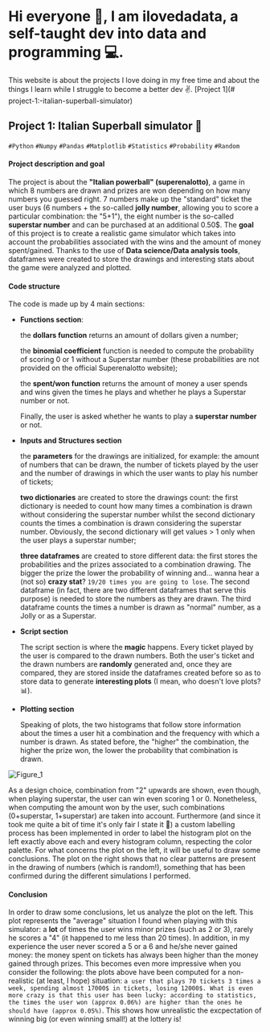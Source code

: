 # Hi everyone 👋, I am ilovedadata, a self-taught dev into data and programming 💻.
This website is about the projects I love doing in my free time and about the things I learn while I struggle to become a better dev ✌️.
[Project 1](# project-1:-italian-superball-simulator)

## Project 1: Italian Superball simulator 💸 
`#Python` `#Numpy` `#Pandas` `#Matplotlib` `#Statistics` `#Probability` `#Random` 

#### Project description and goal
The project is about the **"Italian powerball" (superenalotto)**, a game in which 8 numbers are drawn and prizes are won depending on how many numbers you guessed right. 7 numbers make up the "standard" ticket the user buys (6 numbers + the so-called **jolly number**, allowing you to score a particular combination: the "5+1"), the eight number is the so-called **superstar number** and can be purchased at an additional 0.50$. The **goal** of this project is to create a realistic game simulator which takes into account the probabilities associated with the wins and the amount of money spent/gained. Thanks to the use of **Data science/Data analysis tools**, dataframes were created to store the drawings and interesting stats about the game were analyzed and plotted.
#### Code structure
The code is made up by 4 main sections:
* **Functions section**:

   the **dollars function** returns an amount of dollars given a number;
   
   the **binomial coefficient** function is needed to compute the probability of scoring 0 or 1 without a Superstar number (these probabilities are not provided on the official Superenalotto website);
   
   the **spent/won function** returns the amount of money a user spends and wins given the times he plays and whether he plays a Superstar number or not.

   Finally, the user is asked whether he wants to play a **superstar number** or not.
   
* **Inputs and Structures section**

   the **parameters** for the drawings are initialized, for example: the amount of numbers that can be drawn, the number of tickets played by the user and the number of drawings in which the user wants to play his number of tickets;
   
   **two dictionaries** are created to store the drawings count: the first dictionary is needed to count how many times a combination is drawn without considering the superstar number whilst the second dictionary counts the times a combination is drawn considering the superstar number. Obviously, the second dictionary will get values > 1 only when the user plays a superstar number;
   
   **three dataframes** are created to store different data: the first stores the probabilities and the prizes associated to a combination drawing. The bigger the prize the lower the probability of winning and... wanna hear a (not so) **crazy stat**? `19/20 times you are going to lose`. The second dataframe (in fact, there are two different dataframes that serve this purpose) is needed to store the numbers as they are drawn. The third dataframe counts the times a number is drawn as "normal" number, as a Jolly or as a Superstar.
   
* **Script section**

   The script section is where the **magic** happens. Every ticket played by the user is compared to the drawn numbers. Both the user's ticket and the drawn numbers are **randomly** generated and, once they are compared, they are stored inside the dataframes created before so as to store data to generate **interesting plots** (I mean, who doesn't love plots? 📊).  

* **Plotting section**

   Speaking of plots, the two histograms that follow store information about the times a user hit a combination and the frequency with which a number is drawn. As stated before, the "higher" the combination, the higher the prize won, the lower the probability that combination is drawn. 

![Figure_1](https://user-images.githubusercontent.com/106730909/216785274-5954b222-6f0b-49f4-ae3b-47f932e4a928.png)

   As a design choice, combination from "2" upwards are shown, even though, when playing superstar, the user can win even scoring 1 or 0. Nonetheless, when computing the amount won by the user, such combinations (0+superstar, 1+superstar) are taken into account. Furthermore (and since it took me quite a bit of time it's only fair I state it 👀) a custom labelling process has been implemented in order to label the histogram plot on the left exactly above each and every histogram column, respecting the color palette. For what concerns the plot on the left, it will be useful to draw some conclusions. The plot on the right shows that no clear patterns are present in the drawing of numbers (which is random!), something that has been confirmed during the different simulations I performed.

#### Conclusion

In order to draw some conclusions, let us analyze the plot on the left. This plot represents the "average" situation I found when playing with this simulator: a **lot** of times the user wins minor prizes (such as 2 or 3), rarely he scores a "4" (it happened to me less than 20 times). In addition, in my experience the user never scored a 5 or a 6 and he/she never gained money: the money spent on tickets has always been higher than the money gained through prizes. This becomes even more impressive when you consider the following: the plots above have been computed for a non-realistic (at least, I hope) situation: `a user that plays 70 tickets 3 times a week, spending almost 17000$ in tickets, losing 12000$. What is even more crazy is that this user has been lucky: according to statistics, the times the user won (approx 0.06%) are higher than the ones he should have (approx 0.05%)`. This shows how unrealistic the excpectation of winning big (or even winning small!) at the lottery is!
